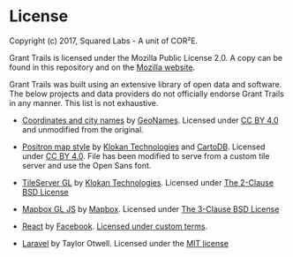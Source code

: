 # License

Copyright (c) 2017, Squared Labs - A unit of COR²E.

Grant Trails is licensed under the Mozilla Public License 2.0. A copy can be found in this repository and on the [Mozilla website](https://www.mozilla.org/en-US/MPL/).

Grant Trails was built using an extensive library of open data and software. The below projects and data providers do not officially endorse Grant Trails in any manner. This list is not exhaustive.

  - [Coordinates and city names](http://download.geonames.org/export/zip/) by [GeoNames](http://www.geonames.org/). Licensed under [CC BY 4.0](https://creativecommons.org/licenses/by/4.0/) and unmodified from the original.

  - [Positron map style](https://github.com/openmaptiles/positron-gl-style) by [Klokan Technologies](https://www.klokantech.com/) and [CartoDB](https://carto.com/). Licensed under [CC BY 4.0](https://creativecommons.org/licenses/by/4.0/). File has been modified to serve from a custom tile server and use the Open Sans font.

  - [TileServer GL](https://github.com/klokantech/tileserver-gl) by [Klokan Technologies](https://www.klokantech.com/). Licensed under [The 2-Clause BSD License](https://github.com/klokantech/tileserver-gl/blob/master/LICENSE.md)

  - [Mapbox GL JS](https://github.com/mapbox/mapbox-gl-js) by [Mapbox](https://www.mapbox.com). Licensed under [The 3-Clause BSD License](https://github.com/mapbox/mapbox-gl-js/blob/master/LICENSE.txt)

  - [React](https://github.com/facebook/react) by [Facebook](https://www.facebook.com/). [Licensed under custom terms](https://github.com/facebook/react/blob/master/LICENSE).

  - [Laravel](https://github.com/laravel/laravel) by Taylor Otwell. Licensed under the [MIT license](https://github.com/laravel/laravel#license)
